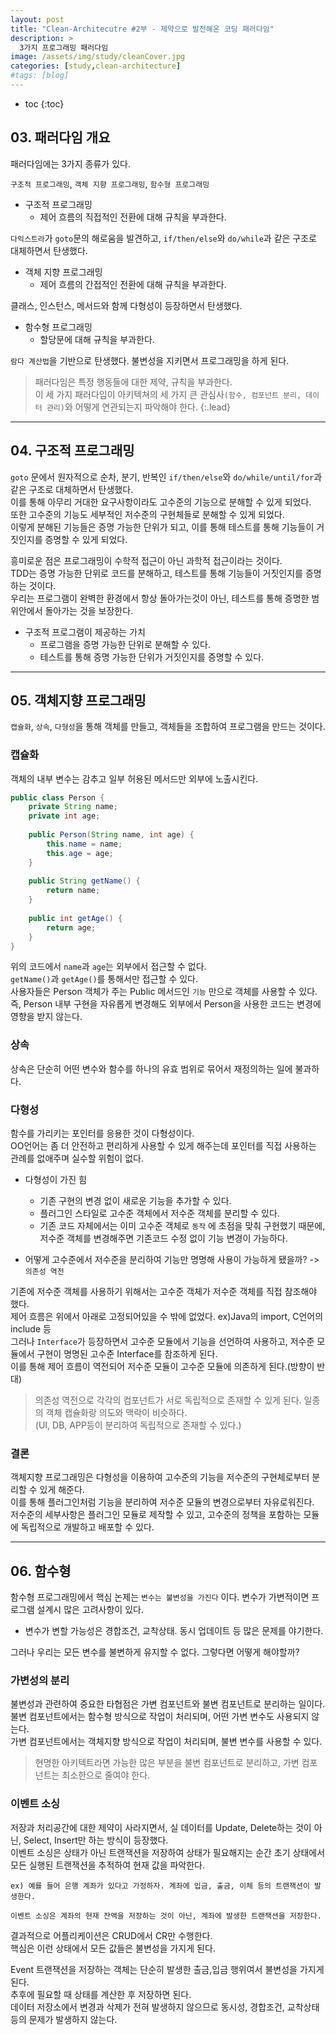 ```yaml
---
layout: post
title: "Clean-Architecutre #2부 - 제약으로 발전해온 코딩 패러다임"
description: >
  3가지 프로그래밍 패러다임
image: /assets/img/study/cleanCover.jpg
categories: [study,clean-architecture]
#tags: [blog]
---
```

* toc
{:toc}


## 03. 패러다임 개요

패러다임에는 3가지 종류가 있다.

`구조적 프로그래밍`, `객체 지향 프로그래밍`, `함수형 프로그래밍`

* 구조적 프로그래밍
    * 제어 흐름의 직접적인 전환에 대해 규칙을 부과한다.

`다익스트라`가 `goto`문의 해로움을 발견하고, `if/then/else`와 `do/while`과 같은 구조로 대체하면서 탄생했다.

* 객체 지향 프로그래밍
    * 제어 흐름의 간접적인 전환에 대해 규칙을 부과한다.

클래스, 인스턴스, 메서드와 함께 다형성이 등장하면서 탄생했다.

* 함수형 프로그래밍
    * 할당문에 대해 규칙을 부과한다.

`람다 계산법`을 기반으로 탄생했다. 불변성을 지키면서 프로그래밍을 하게 된다.



>패러다임은 특정 행동들에 대한 제약, 규칙을 부과한다.<br>
>이 세 가지 패러다임이 아키텍쳐의 세 가지 큰 관심사`(함수, 컴포넌트 분리, 데이터 관리)`와 어떻게 연관되는지 파악해야 한다.
{:.lead}


---

## 04. 구조적 프로그래밍

`goto` 문에서 원자적으로 순차, 분기, 반복인 `if/then/else`와 `do/while/until/for`과 같은 구조로 대체하면서 탄생했다.<br>
이를 통해 아무리 거대한 요구사항이라도 고수준의 기능으로 분해할 수 있게 되었다.<br>
또한 고수준의 기능도 세부적인 저수준의 구현체들로 분해할 수 있게 되었다.<br>
이렇게 분해된 기능들은 증명 가능한 단위가 되고, 이를 통해 테스트를 통해 기능들이 거짓인지를 증명할 수 있게 되었다.<br>

흥미로운 점은 프로그래밍이 수학적 접근이 아닌 과학적 접근이라는 것이다.<br>
TDD는 증명 가능한 단위로 코드를 분해하고, 테스트를 통해 기능들이 거짓인지를 증명하는 것이다.<br>
우리는 프로그램이 완벽한 환경에서 항상 돌아가는것이 아닌, 테스트를 통해 증명한 범위안에서 돌아가는 것을 보장한다.<br>

* 구조적 프로그램이 제공하는 가치
    * 프로그램을 증명 가능한 단위로 분해할 수 있다.
    * 테스트를 통해 증명 가능한 단위가 거짓인지를 증명할 수 있다.


---

## 05. 객체지향 프로그래밍

`캡슐화`, `상속`, `다형성`을 통해 객체를 만들고, 객체들을 조합하여 프로그램을 만드는 것이다.<br>


### 캡슐화

객체의 내부 변수는 감추고 일부 허용된 메서드만 외부에 노출시킨다.<br>

```java
public class Person {
    private String name;
    private int age;
     
    public Person(String name, int age) {
        this.name = name;
        this.age = age;
    }
     
    public String getName() {
        return name;
    }
     
    public int getAge() {
        return age;
    }
}
```

위의 코드에서 `name`과 `age`는 외부에서 접근할 수 없다.<br>
`getName()`과 `getAge()`를 통해서만 접근할 수 있다.<br>
사용자들은 Person 객체가 주는 Public 메서드인 `기능` 만으로 객체를 사용할 수 있다.<br>
즉, Person 내부 구현을 자유롭게 변경해도 외부에서 Person을 사용한 코드는 변경에 영향을 받지 않는다.<br>


### 상속

상속은 단순히 어떤 변수와 함수를 하나의 유효 범위로 묶어서 재정의하는 일에 불과하다.

### 다형성

함수를 가리키는 포인터를 응용한 것이 다형성이다.<br>
OO언어는 좀 더 안전하고 편리하게 사용할 수 있게 해주는데 포인터를 직접 사용하는 관례를 없애주며 실수할 위험이 없다.<br>


* 다형성이 가진 힘
    * 기존 구현의 변경 없이 새로운 기능을 추가할 수 있다.
    * 플러그인 스타일로 고수준 객체에서 저수준 객체를 분리할 수 있다.
    * 기존 코드 자체에서는 이미 고수준 객체로 `동작` 에 초점을 맞춰 구현했기 때문에, 저수준 객체를 변경해주면 기존코드 수정 없이 기능 변경이 가능하다.

* 어떻게 고수준에서 저수준을 분리하여 기능만 명명해 사용이 가능하게 됐을까? -> `의존성 역전`

기존에 저수준 객체를 사용하기 위해서는 고수준 객체가 저수준 객체를 직접 참조해야 했다.<br>
제어 흐름은 위에서 아래로 고정되어있을 수 밖에 없었다. ex)Java의 import, C언어의 include 등<br>
그러나 `Interface`가 등장하면서 고수준 모듈에서 기능을 선언하여 사용하고, 저수준 모듈에서 구현이 명명된 고수준 Interface를 참조하게 된다.<br>
이를 통해 제어 흐름이 역전되어 저수준 모듈이 고수준 모듈에 의존하게 된다.(방향이 반대)<br>

> 의존성 역전으로 각각의 컴포넌트가 서로 독립적으로 존재할 수 있게 된다. 일종의 객체 캡슐화랑 의도와 맥락이 비슷하다.<br>
> (UI, DB, APP등이 분리하여 독립적으로 존재할 수 있다.)


### 결론

객체지향 프로그래밍은 다형성을 이용하여 고수준의 기능을 저수준의 구현체로부터 분리할 수 있게 해준다.<br>
이를 통해 플러그인처럼 기능을 분리하여 저수준 모듈의 변경으로부터 자유로워진다.<br>
저수준의 세부사항은 플러그인 모듈로 제작할 수 있고, 고수준의 정책을 포함하는 모듈에 독립적으로 개발하고 배포할 수 있다.<br>


---

## 06. 함수형

함수형 프로그래밍에서 핵심 논제는 `변수는 불변성을 가진다` 이다. 변수가 가변적이면 프로그램 설계시 많은 고려사항이 있다.
* 변수가 변할 가능성은 경합조건, 교착상태. 동시 업데이트 등 많은 문제를 야기한다.

그러나 우리는 모든 변수를 불변하게 유지할 수 없다. 그렇다면 어떻게 해야할까?

### 가변성의 분리

불변성과 관련하여 중요한 타협점은 가변 컴포넌트와 불변 컴포넌트로 분리하는 일이다.<br>
불변 컴포넌트에서는 함수형 방식으로 작업이 처리되며, 어떤 가변 변수도 사용되지 않는다.<br>
가변 컴포넌트에서는 객체지향 방식으로 작업이 처리되며, 불변 변수를 사용할 수 있다.<br>

> 현명한 아키텍트라면 가능한 많은 부분을 불변 컴포넌트로 분리하고, 가변 컴포넌트는 최소한으로 줄여야 한다.

### 이벤트 소싱

저장과 처리공간에 대한 제약이 사라지면서, 실 데이터를 Update, Delete하는 것이 아닌, Select, Insert만 하는 방식이 등장했다.<br>
이벤트 소싱은 상태가 아닌 트랜잭션을 저장하여 상태가 필요해지는 순간 초기 상태에서 모든 실행된 트랜잭션을 추적하여 현재 값을 파악한다.<br>

```
ex) 예를 들어 은행 계좌가 있다고 가정하자. 계좌에 입금, 출금, 이체 등의 트랜잭션이 발생한다.

이벤트 소싱은 계좌의 현재 잔액을 저장하는 것이 아닌, 계좌에 발생한 트랜잭션을 저장한다.

```

결과적으로 어플리케이션은 CRUD에서 CR만 수행한다.<br>
핵심은 이런 상태에서 모든 값들은 불변성을 가지게 된다.<br>

Event 트랜잭션을 저장하는 객체는 단순히 발생한 출금,입금 행위여서 불변성을 가지게 된다.<br>
추후에 필요할 때 상태를 계산한 후 저장하면 된다.<br>
데이터 저장소에서 변경과 삭제가 전혀 발생하지 않으므로 동시성, 경합조건, 교착상태 등의 문제가 발생하지 않는다.<br>



